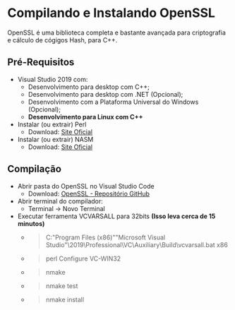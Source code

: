 # Compilando e Instalando OpenSSL

OpenSSL é uma biblioteca completa e bastante avançada para criptografia e cálculo de cógigos Hash, para C++.

## Pré-Requisitos
- Visual Studio 2019 com:
  - Desenvolvimento para desktop com C++;
  - Desenvolvimento para desktop com .NET (Opcional);
  - Desenvolvimento com a Plataforma Universal do Windows (Opcional);
  - **Desenvolvimento para Linux com C++**
- Instalar (ou extrair) Perl
  - Download: [Site Oficial](http://strawberryperl.com/)
- Instalar (ou extrair) NASM
  - Download: [Site Oficial](https://www.nasm.us/)

## Compilação
- Abrir pasta do OpenSSL no Visual Studio Code
  - Download: [OpenSSL - Repositório GitHub](https://github.com/openssl/openssl.git)
- Abrir terminal do compilador:
  - Terminal -> Novo Terminal
- Executar ferramenta VCVARSALL para 32bits **(Isso leva cerca de 15 minutos)**
  - > C:\"Program Files (x86)"\"Microsoft Visual Studio"\2019\Professional\VC\Auxiliary\Build\vcvarsall.bat x86
  - > perl Configure VC-WIN32
  - > nmake
  - > nmake test
  - > nmake install
